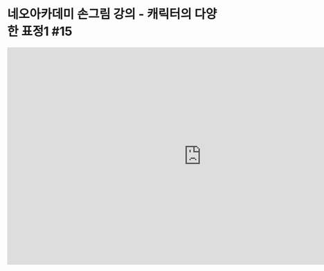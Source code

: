 # 네오아카데미 손그림 강의 - 캐릭터의 다양한 표정1 #15
<iframe width="895" height="503" src="https://www.youtube.com/embed/_bNk9N_Lq48?list=PLmrVWPFHf_oG1Im06PQ7hAGe8cLjRr_b5" title="네오아카데미 손그림 강의 - 캐릭터의 다양한 표정1 #15" frameborder="0" allow="accelerometer; autoplay; clipboard-write; encrypted-media; gyroscope; picture-in-picture" allowfullscreen></iframe>